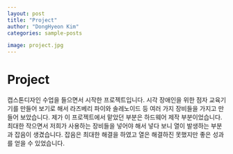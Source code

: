 ```yaml
---
layout: post
title: "Project"
author: "DongHyeon Kim"
categories: sample-posts

image: project.jpg
---
```


# Project
캡스톤디자인 수업을 들으면서 시작한 프로젝트입니다. 시각 장애인을 위한 점자 교육기기를 만들어 보기로 해서 라즈베리 파이와 솔레노이드 등 여러 가지 장비들을 가지고 만들어 보았습니다. 제가 이 프로젝트에서 맡았던 부분은 하드웨어 제작 부분이었습니다. 최대한 작으면서 저희가 사용하는 장비들을 넣어야 해서 넣다 보니 열이 발생하는 부분과 잡음이 생겼습니다. 잡음은 최대한 해결을 하였고 열은 해결하진 못했지만 좋은 성과를 얻을 수 있었습니다.
